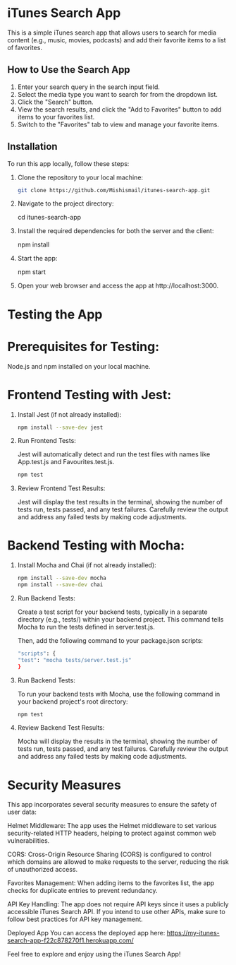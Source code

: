 # iTunes Search App

This is a simple iTunes search app that allows users to search for media content (e.g., music, movies, podcasts) and add their favorite items to a list of favorites.

## How to Use the Search App

1. Enter your search query in the search input field.
2. Select the media type you want to search for from the dropdown list.
3. Click the "Search" button.
4. View the search results, and click the "Add to Favorites" button to add items to your favorites list.
5. Switch to the "Favorites" tab to view and manage your favorite items.

## Installation

To run this app locally, follow these steps:

1. Clone the repository to your local machine:

   ```bash
   git clone https://github.com/Mishismail/itunes-search-app.git

2. Navigate to the project directory:

   cd itunes-search-app

3. Install the required dependencies for both the server and the client:

   npm install

4. Start the app:

   npm start

5. Open your web browser and access the app at http://localhost:3000.


# Testing the App

# Prerequisites for Testing:
  Node.js and npm installed on your local machine.

# Frontend Testing with Jest:

1. Install Jest (if not already installed):
   
   ```bash
   npm install --save-dev jest

2. Run Frontend Tests:

   Jest will automatically detect and run the test files with names like App.test.js and Favourites.test.js.

   ```bash
   npm test

3. Review Frontend Test Results:

   Jest will display the test results in the terminal, showing the number of tests run, tests passed, and any test failures. Carefully review the output and address any failed tests by making code adjustments.


# Backend Testing with Mocha:

1. Install Mocha and Chai (if not already installed):
   
   ```bash
   npm install --save-dev mocha
   npm install --save-dev chai

2. Run Backend Tests:
   
   Create a test script for your backend tests, typically in a separate directory (e.g., tests/) within your backend project. This command tells Mocha to run the tests defined in server.test.js.
   
   Then, add the following command to your package.json scripts:
   
   ```bash
   "scripts": {
   "test": "mocha tests/server.test.js"
   }

3. Run Backend Tests:

   To run your backend tests with Mocha, use the following command in your backend project's root directory:
   
   ```bash
   npm test

4. Review Backend Test Results:

   Mocha will display the results in the terminal, showing the number of tests run, tests passed, and any test failures. Carefully review the output and address any failed tests by making code adjustments.


# Security Measures
This app incorporates several security measures to ensure the safety of user data:

Helmet Middleware: The app uses the Helmet middleware to set various security-related HTTP headers, helping to protect against common web vulnerabilities.

CORS: Cross-Origin Resource Sharing (CORS) is configured to control which domains are allowed to make requests to the server, reducing the risk of unauthorized access.

Favorites Management: When adding items to the favorites list, the app checks for duplicate entries to prevent redundancy.

API Key Handling: The app does not require API keys since it uses a publicly accessible iTunes Search API. If you intend to use other APIs, make sure to follow best practices for API key management.

Deployed App
You can access the deployed app here: https://my-itunes-search-app-f22c878270f1.herokuapp.com/

Feel free to explore and enjoy using the iTunes Search App!